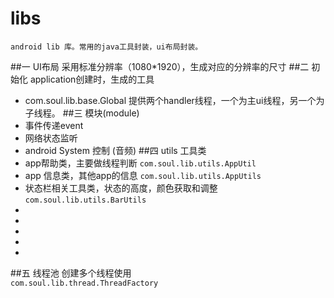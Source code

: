 # libs 
    android lib 库。常用的java工具封装，ui布局封装。
##一 UI布局
    采用标准分辨率（1080*1920），生成对应的分辨率的尺寸 
##二 初始化
    application创建时，生成的工具
* com.soul.lib.base.Global 提供两个handler线程，一个为主ui线程，另一个为子线程。
##三 模块(module)
* 事件传递event  
* 网络状态监听
* android System 控制 (音频)
##四 utils 工具类
* app帮助类，主要做线程判断
 `com.soul.lib.utils.AppUtil`
* app 信息类，其他app的信息
 `com.soul.lib.utils.AppUtils`
* 状态栏相关工具类，状态的高度，颜色获取和调整
`com.soul.lib.utils.BarUtils`
* 
* 
* 
* 
* 
##五 线程池
    创建多个线程使用    
 `com.soul.lib.thread.ThreadFactory`